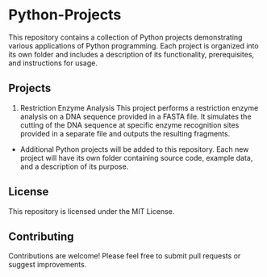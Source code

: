 # Python-Projects

This repository contains a collection of Python projects demonstrating various applications of Python programming. Each project is organized into its own folder and includes a description of its functionality, prerequisites, and instructions for usage.

## Projects
1. Restriction Enzyme Analysis
This project performs a restriction enzyme analysis on a DNA sequence provided in a FASTA file. It simulates the cutting of the DNA sequence at specific enzyme recognition sites provided in a separate file and outputs the resulting fragments.

+ Additional Python projects will be added to this repository. Each new project will have its own folder containing source code, example data, and a description of its purpose.

## License
This repository is licensed under the MIT License. 

## Contributing
Contributions are welcome! Please feel free to submit pull requests or suggest improvements.

